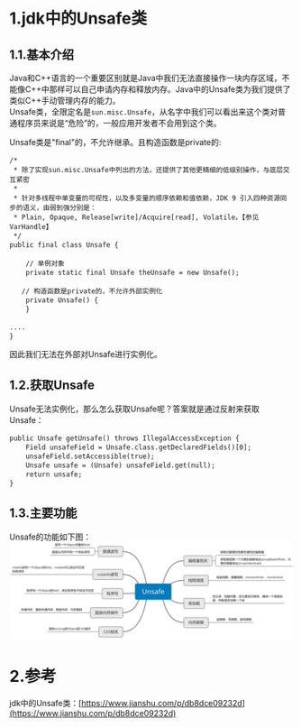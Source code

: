 # 1.jdk中的Unsafe类

## 1.1.基本介绍

Java和C++语言的一个重要区别就是Java中我们无法直接操作一块内存区域，不能像C++中那样可以自己申请内存和释放内存。Java中的Unsafe类为我们提供了类似C++手动管理内存的能力。  
Unsafe类，全限定名是`sun.misc.Unsafe`，从名字中我们可以看出来这个类对普通程序员来说是“危险”的，一般应用开发者不会用到这个类。

Unsafe类是"final"的，不允许继承。且构造函数是private的:

```
/*
 * 除了实现sun.misc.Unsafe中列出的方法，还提供了其他更精细的低级别操作，与底层交互紧密
 *
 * 针对多线程中单变量的可视性，以及多变量的顺序依赖和值依赖，JDK 9 引入四种资源同步的语义，由弱到强分别是：
 * Plain, Opaque, Release[write]/Acquire[read], Volatile。【参见VarHandle】
 */
public final class Unsafe {

    // 单例对象
    private static final Unsafe theUnsafe = new Unsafe();

   // 构造函数是private的，不允许外部实例化
    private Unsafe() {
    }

....
}
```

因此我们无法在外部对Unsafe进行实例化。

## 1.2.获取Unsafe

Unsafe无法实例化，那么怎么获取Unsafe呢？答案就是通过反射来获取Unsafe：

```
public Unsafe getUnsafe() throws IllegalAccessException {
    Field unsafeField = Unsafe.class.getDeclaredFields()[0];
    unsafeField.setAccessible(true);
    Unsafe unsafe = (Unsafe) unsafeField.get(null);
    return unsafe;
}
```

## 1.3.主要功能

Unsafe的功能如下图：  
![](/static/image/11963487-607a966eba2eed13.webp)

# 2.参考

jdk中的Unsafe类：[https://www.jianshu.com/p/db8dce09232d](https://www.jianshu.com/p/db8dce09232d)

